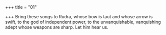 +++
title = "01"

+++
Bring these songs to Rudra, whose bow is taut and whose arrow is swift,  to the god of independent power,
to the unvanquishable, vanquishing adept whose weapons are sharp. Let  him hear us.